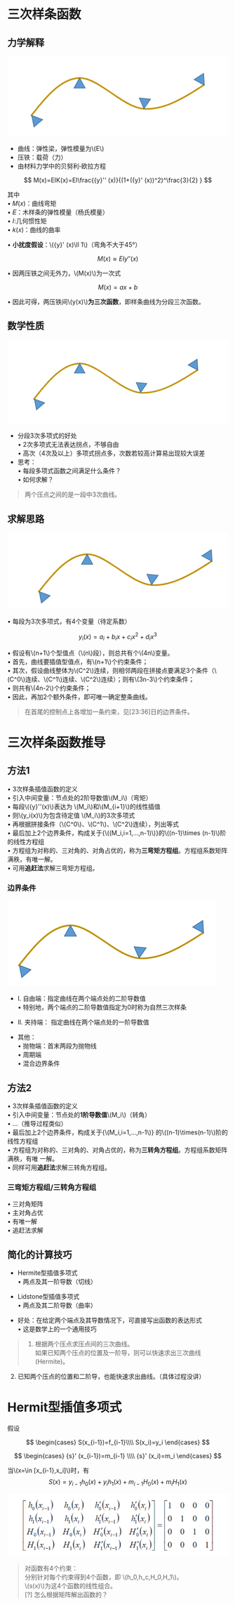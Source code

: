 # 三次样条函数   

## 力学解释   

![](../assets/几何-15.png)  


* 曲线：弹性梁，弹性模量为\\(E\\)     
* 压铁：载荷（力）     
* 由材料力学中的贝努利‐欧拉方程

$$
M(x)=EIK(x)=EI\frac{{y}'' (x)}{(1+({y}' (x))^2)^\frac{3}{2} } 
$$

其中   
• 𝑀(𝑥)：曲线弯矩      
• 𝐸：木样条的弹性模量（杨氏模量）   
• 𝐼:几何惯性矩    
• 𝑘(𝑥)：曲线的曲率      

• **小扰度假设**：\\({y}' (x)\ll 1\\)（弯角不大于45°）

$$
M(x)\approx EI{y}'' (x)
$$

• 因两压铁之间无外力，\\(M(x)\\)为一次式     

$$
M(x)=ax+b
$$

• 因此可得，两压铁间\\(y(x)\\)**为三次函数**，即样条曲线为分段三次函数。  


## 数学性质  

![](../assets/几何-17.png) 

* 分段3次多项式的好处   
• 2次多项式无法表达拐点，不够自由   
• 高次（4次及以上）多项式拐点多，次数若较高计算易出现较大误差    
* 思考：  
• 每段多项式函数之间满足什么条件？    
• 如何求解？   

> 两个压点之间的是一段中3次曲线。 

## 求解思路  

![](../assets/几何-18.png) 

• 每段为3次多项式，有4个变量（待定系数）  

$$
y_i(x)=a_i+b_ix+c_ix^2+d_ix^3
$$

• 假设有\\(n+1\\)个型值点（\\(n\\)段），则总共有个\\(4n\\)变量。   
• 首先，曲线要插值型值点，有\\(n+1\\)个约束条件；   
• 其次，假设曲线整体为\\(C^2\\)连续，则相邻两段在拼接点要满足3个条件（\\(C^0\\)连续、\\(C^1\\)连续、\\(C^2\\)连续）；则有\\(3n-3\\)个约束条件；   
• 则共有\\(4n-2\\)个约束条件；    
• 因此，再加2个额外条件，即可唯一确定整条曲线。   

> 在首尾的控制点上各增加一条约束，见[23:36]日的边界条件。  

# 三次样条函数推导

## 方法1  

• 3次样条插值函数的定义   
• 引入中间变量：节点处的2阶导数值\\(M_i\\)（弯矩）  
• 每段\\({y}''(x)\\)表达为
\\(M_i\\)和\\(M_{i+1}\\)的线性插值      
• 则\\(y_i(x)\\)为包含待定值
\\(M_i\\)的3次多项式    
• 再根据拼接条件（\\(C^0\\)、\\(C^1\\)、\\(C^2\\)连续），列出等式  
• 最后加上2个边界条件，构成关于{\\((M_i,i=1,...,n-1)\\)}的\\((n-1)\times (n-1)\\)阶的线性方程组    
• 方程组为对称的、三对角的、对角占优的，称为**三弯矩方程组**。方程组系数矩阵满秩，有唯一解。    
• 可用**追赶法**求解三弯矩方程组。  


### 边界条件  

![](../assets/几何-19.png) 

* I. 自由端：指定曲线在两个端点处的二阶导数值    
• 特别地，两个端点的二阶导数值指定为0时称为自然三次样条   

* II. 夹持端： 指定曲线在两个端点处的一阶导数值  

* 其他：  
• 抛物端：首末两段为抛物线   
• 周期端   
• 混合边界条件   


## 方法2   

• 3次样条插值函数的定义   
• 引入中间变量：节点处的**1阶导数值**\\(M_i\\)（转角）  
• …（推导过程类似）   
• 最后加上2个边界条件，构成关于{\\(M_i,i=1,...,n-1\\)}
的\\((n-1)\times(n-1)\\)阶的线性方程组   
• 方程组为对称的、三对角的、对角占优的，称为**三转角方程组**。方程组系数矩阵满秩，有唯
一解。  
• 同样可用**追赶法**求解三转角方程组。  


### 三弯矩方程组/三转角方程组   

• 三对角矩阵   
• 主对角占优    
• 有唯一解     
• 追赶法求解    

## 简化的计算技巧    

* Hermite型插值多项式     
• 两点及其一阶导数（切线）     

* Lidstone型插值多项式      
• 两点及其二阶导数（曲率）    
* 好处：在给定两个端点及其导数情况下，可直接写出函数的表达形式    
• 这是数学上的一个通用技巧       

> 1. 根据两个压点求压点间的三次曲线。    
如果已知两个压点的位置及一阶导，则可以快速求出三次曲线(Hermite)。     
2. 已知两个压点的位置和二阶导，也能快速求出曲线。（具体过程没讲）      

# Hermit型插值多项式     

假设

$$
\begin{cases}
 S(x_{i-1})=f_{i-1}\\\\
S(x_i)=y_i
\end{cases}
$$


$$
\begin{cases}
 {s}' (x_{i-1})=m_{i-1} \\\\
{s}' (x_i)=m_i
\end{cases}
$$

当\\(x=\in [x_{i-1},x_i]\\)时，有   
$$
S(x)=y_{i-1}h_0(x)+y_ih_1(x)+m_{i-1}H_0(x)+m_iH_1(x)
$$

![](../assets/几何-30.png)

> 对函数有4个约束：    
分别针对每个约束得到4个函数，即 \\(h_0,h_c,H_0,H_1\\)。    
\\(s(x)\\)为这4个函数的线性组合。    
[?] 怎么根据矩阵解出函数的？  